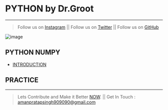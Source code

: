 # PYTHON by Dr.Groot
---
> Follow us on [Instagram](https://www.instagram.com/datascience.drgroot/) || 
> Follow us on [Twitter](https://twitter.com/DrGroot7) || 
> Follow us on [GitHub](https://github.com/Dr-Groot)

![image](https://user-images.githubusercontent.com/63160825/120182409-faadab80-c22b-11eb-8869-eedabe1bf283.png)


## PYTHON NUMPY
+ [INTRODUCTION](intro.md)

## PRACTICE 


---
> Lets Contribute and Make it Better [NOW](https://github.com/Dr-Groot). || Get In Touch :  amanpratapsingh909090@gmail.com

